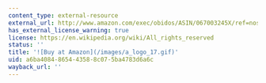 ```yaml
---
content_type: external-resource
external_url: http://www.amazon.com/exec/obidos/ASIN/067003245X/ref=nosim/mitopencourse-20
has_external_license_warning: true
license: https://en.wikipedia.org/wiki/All_rights_reserved
status: ''
title: '![Buy at Amazon](/images/a_logo_17.gif)'
uid: a6ba4084-8654-4358-8c07-5ba4783d6a6c
wayback_url: ''
---
```

